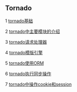 ## Tornado

1 [tornado基础](https://github.com/luofengmacheng/python/blob/master/tornado/basic.md)

2 [tornado中主要模块的介绍](https://github.com/luofengmacheng/python/blob/master/tornado/modules.md)

3 [tornado请求处理器](https://github.com/luofengmacheng/python/blob/master/tornado/handler.md)

4 [tornado模版引擎](https://github.com/luofengmacheng/python/blob/master/tornado/template.md)

5 [tornado使用ORM](https://github.com/luofengmacheng/python/blob/master/tornado/sqlalchemy.md)

6 [tornado执行同步操作](https://github.com/luofengmacheng/python/blob/master/tornado/run_on_executor.md)

7 [tornado中操作cookie和session](https://github.com/luofengmacheng/python/blob/master/tornado/cookie_session.md)